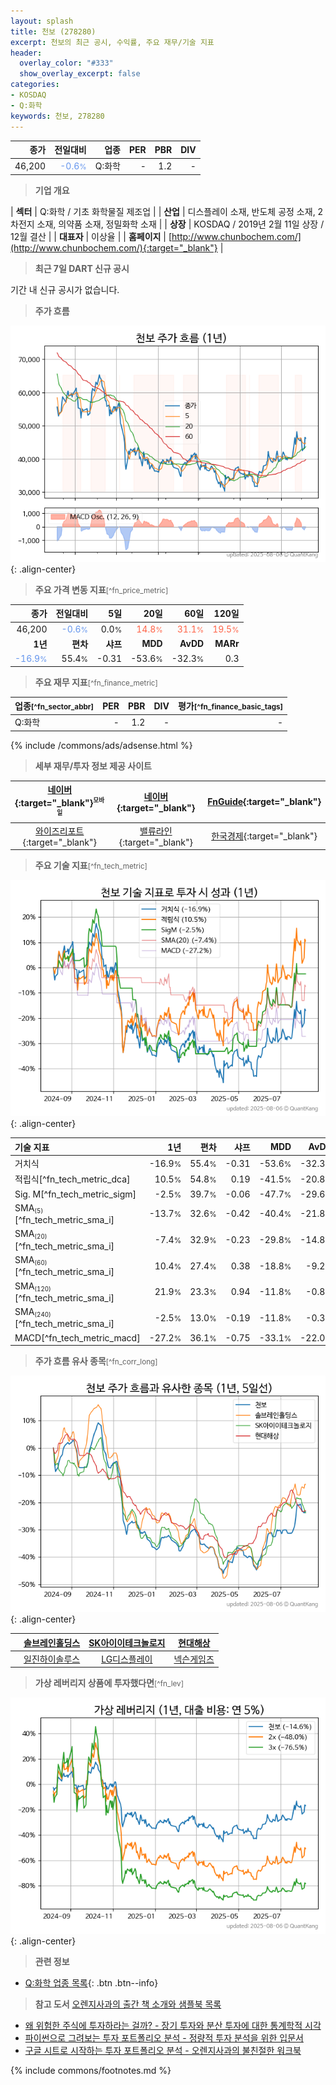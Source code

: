 ```yaml
---
layout: splash
title: 천보 (278280)
excerpt: 천보의 최근 공시, 수익률, 주요 재무/기술 지표
header:
  overlay_color: "#333"
  show_overlay_excerpt: false
categories:
- KOSDAQ
- Q:화학
keywords: 천보, 278280
---
```


| **종가** | **전일대비** | **업종** | **PER** | **PBR** | **DIV** |
| -------: | -----------: | -------: | ------: | ------: | ------: |
| 46,200 | <span style="color: cornflowerblue">-0.6<small>%</small></span> | Q:화학 | - | 1.2 | - |

<!-- more -->


> **기업 개요**<a id="company"></a>

| <span style="white-space:nowrap;">**섹터**</span> | Q:화학 / 기초 화학물질 제조업 |
| <span style="white-space:nowrap;">**산업**</span> | 디스플레이 소재, 반도체 공정 소재, 2차전지 소재, 의약품 소재, 정밀화학 소재 |
| <span style="white-space:nowrap;">**상장**</span> | KOSDAQ / 2019년 2월 11일 상장 / 12월 결산 |
| <span style="white-space:nowrap;">**대표자**</span> | 이상율 |
| <span style="white-space:nowrap;">**홈페이지**</span> | [http://www.chunbochem.com/](http://www.chunbochem.com/){:target="_blank"} |


> **최근 7일 DART 신규 공시**<a id="dart"></a>

기간 내 신규 공시가 없습니다.


> **주가 흐름**<a id="price"></a>

![278280](/stock/images/278280.png){: .align-center}


> **주요 가격 변동 지표**<small>[^fn_price_metric]</small>

| **종가** | **전일대비** | **5일** | **20일** | **60일** | **120일** |
| -------: | -----------: | ------: | -------: | -------: | --------: |
| 46,200 | <span style="color: cornflowerblue">-0.6<small>%</small></span> | 0.0<small>%</small> | <span style="color: tomato">14.8<small>%</small></span> | <span style="color: tomato">31.1<small>%</small></span> | <span style="color: tomato">19.5<small>%</small></span> |
| **1년** | **편차** | **샤프** | **MDD** | **AvDD** | **MARr** |
| <span style="color: cornflowerblue">-16.9<small>%</small></span> | 55.4<small>%</small> | -0.31 | -53.6<small>%</small> | -32.3<small>%</small> | 0.3 |


> **주요 재무 지표**<small>[^fn_finance_metric]</small>

| **업종**<small>[^fn_sector_abbr]</small> | **PER** | **PBR** | **DIV** | **평가**<small>[^fn_finance_basic_tags]</small> |
| :--------------------------------------- | ------: | ------: | ------: | ----------------------------------------------: |
| Q:화학 | - | 1.2 | - | - |



{% include /commons/ads/adsense.html %}

> **세부 재무/투자 정보 제공 사이트**

| [네이버](https://m.stock.naver.com/domestic/stock/278280/finance/summary){:target="_blank"}<sup><small>모바일</small></sup> | [네이버](https://finance.naver.com/item/coinfo.naver?code=278280){:target="_blank"} | [FnGuide](https://comp.fnguide.com/SVO2/ASP/SVD_Invest.asp?gicode=A278280&MenuYn=Y){:target="_blank"} |
| :---: | :---: | :---: |
| [와이즈리포트](https://comp.wisereport.co.kr/company/c1040001.aspx?cmp_cd=278280){:target="_blank"} | [밸류라인](https://www.valueline.co.kr/finance/summary/278280){:target="_blank"} | [한국경제](https://markets.hankyung.com/stock/278280/financial-summary){:target="_blank"} |


> **주요 기술 지표**<small>[^fn_tech_metric]</small>


![278280](/stock/images/278280_tech.png){: .align-center}

| **기술 지표** | **1년** | **편차** | **샤프** | **MDD** | **AvDD** |
| :------------ | ------: | -----------: | -------: | ------: | -------: |
| 거치식 | -16.9<small>%</small> | 55.4<small>%</small> | -0.31 | -53.6<small>%</small> | -32.3<small>%</small> |
| 적립식[^fn_tech_metric_dca] | 10.5<small>%</small> | 54.8<small>%</small> | 0.19 | -41.5<small>%</small> | -20.8<small>%</small> |
| Sig. M[^fn_tech_metric_sigm] | -2.5<small>%</small> | 39.7<small>%</small> | -0.06 | -47.7<small>%</small> | -29.6<small>%</small> |
| SMA<small><sub>(5)</sub></small>[^fn_tech_metric_sma_i] | -13.7<small>%</small> | 32.6<small>%</small> | -0.42 | -40.4<small>%</small> | -21.8<small>%</small> |
| SMA<small><sub>(20)</sub></small>[^fn_tech_metric_sma_i] | -7.4<small>%</small> | 32.9<small>%</small> | -0.23 | -29.8<small>%</small> | -14.8<small>%</small> |
| SMA<small><sub>(60)</sub></small>[^fn_tech_metric_sma_i] | 10.4<small>%</small> | 27.4<small>%</small> | 0.38 | -18.8<small>%</small> | -9.2<small>%</small> |
| SMA<small><sub>(120)</sub></small>[^fn_tech_metric_sma_i] | 21.9<small>%</small> | 23.3<small>%</small> | 0.94 | -11.8<small>%</small> | -0.8<small>%</small> |
| SMA<small><sub>(240)</sub></small>[^fn_tech_metric_sma_i] | -2.5<small>%</small> | 13.0<small>%</small> | -0.19 | -11.8<small>%</small> | -0.3<small>%</small> |
| MACD[^fn_tech_metric_macd] | -27.2<small>%</small> | 36.1<small>%</small> | -0.75 | -33.1<small>%</small> | -22.0<small>%</small> |


> **주가 흐름 유사 종목**<a id="corr"></a><small>[^fn_corr_long]</small>

![278280](/stock/images/278280_corr.png){: .align-center}

|       | [솔브레인홀딩스](/036830/) | [SK아이이테크놀로지](/361610/) | [현대해상](/001450/) |
| :---: | :------------------------------------: | :------------------------------------: | :------------------------------------: |
|       | [일진하이솔루스](/271940/) | [LG디스플레이](/034220/) | [넥슨게임즈](/225570/) |


> **가상 레버리지 상품에 투자했다면**<a id="2x"></a><small>[^fn_lev]</small>

![278280](/stock/images/278280_2x.png){: .align-center}


> **관련 정보**

- [Q:화학 업종 목록](/stats/sector/kosdaq_업종_화학_종목/){: .btn .btn--info}

> **참고 도서** [오렌지사과의 출간 책 소개와 샘플북 목록](https://kongdori.tistory.com/691)

- [왜 위험한 주식에 투자하라는 걸까? - 장기 투자와 분산 투자에 대한 통계학적 시각](https://kongdori.tistory.com/421)
- [파이썬으로 그려보는 투자 포트폴리오 분석  - 정량적 투자 분석을 위한 입문서](https://kongdori.tistory.com/643)
- [구글 시트로 시작하는 투자 포트폴리오 분석 - 오렌지사과의 불친절한 워크북](https://kongdori.tistory.com/449)


{% include commons/footnotes.md %}